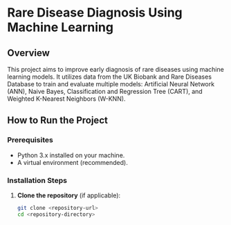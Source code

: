 # Rare Disease Diagnosis Using Machine Learning

## Overview
This project aims to improve early diagnosis of rare diseases using machine learning models. It utilizes data from the UK Biobank and Rare Diseases Database to train and evaluate multiple models: Artificial Neural Network (ANN), Naive Bayes, Classification and Regression Tree (CART), and Weighted K-Nearest Neighbors (W-KNN).

## How to Run the Project

### Prerequisites
- Python 3.x installed on your machine.
- A virtual environment (recommended).

### Installation Steps
1. **Clone the repository** (if applicable):
   ```bash
   git clone <repository-url>
   cd <repository-directory>